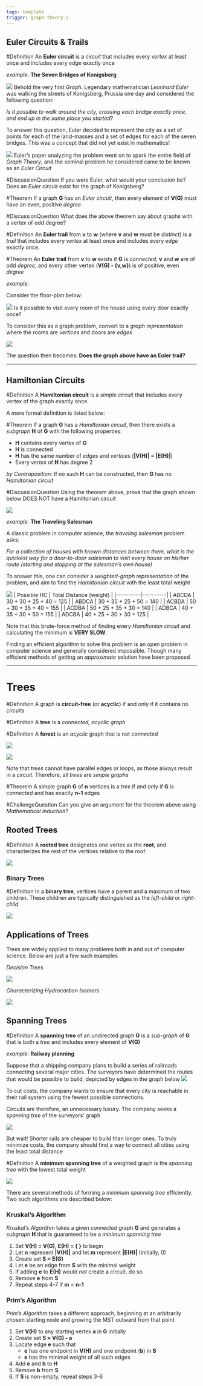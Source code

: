 ```yaml
---
tags: template
trigger: graph-theory-2
---
```


## Euler Circuits & Trails

#Definition An **Euler circuit** is a _circuit_ that includes every _vertex_ at least once and includes every _edge_ exactly once

_example:_ **The Seven Bridges of Konigsberg**

![](img/konigsberg.png)
Behold the very first _Graph_. Legendary mathematician _Leonhard Euler_ was walking the streets of Konigsberg, Prussia one day and considered the following question:

  _Is it possible to walk around the city, crossing each bridge exactly once, and end up in the same place you started_?

To answer this question, Euler decided to represent the city as a set of points for each of the land-masses and a set of edges for each of the seven bridges. This was a concept that did not yet exist in mathematics!

![](img/konigsberg-graph.png)
Euler’s paper analyzing the problem went on to spark the entire field of _Graph Theory_, and the seminal problem he considered came to be known as an _Euler Circuit_

#DiscussionQuestion If you were Euler, what would your conclusion be? Does an _Euler circuit_ exist for the graph of Konigsberg?


#Theorem If a graph **G** has an _Euler circuit_, then every element of **V(G)** must have an even, positive _degree_.

#DiscussionQuestion What does the above theorem say about graphs with a vertex of odd degree?

#Definition An **Euler trail** from **v** to **w** (where **v** and **w** must be _distinct_) is a _trail_ that includes every _vertex_ at least once and includes every _edge_ exactly once.

#Theorem An **Euler trail** from **v** to **w** exists if **G** is _connected_, **v** and **w** are of odd _degree_, and every other vertex (**V(G) - {v,w}**) is of positive, even _degree_

_example:_

Consider the floor-plan below:

![](img/euler-floorplan.png)
Is it possible to visit every room of the house using every door exactly once?

To consider this as a graph problem, convert to a _graph representation_ where the rooms are _vertices_ and doors are _edges_

![](img/euler-floorplan-graph.png)

The question then becomes: **Does the graph above have an Euler trail?**

---
## Hamiltonian Circuits

#Definition A **Hamiltonian circuit** is a _simple circuit_ that includes every vertex of the graph exactly once.

A more formal definition is listed below:

#Theorem If a graph **G** has a _Hamiltonian circuit_, then there exists a _subgraph_ **H** of **G** with the following properties:
* **H** contains every vertex of **G**
* **H** is connected
* **H** has the same number of _edges_ and _vertices_ (**|V(H)| = |E(H)|**)
* Every _vertex_ of **H** has degree 2

_by Contraposition:_
If no such **H** can be constructed, then **G** has no _Hamiltonian circuit_

#DiscussionQuestion Using the theorem above, prove that the graph shown below DOES NOT have a Hamiltonian circuit

![](img/non-hamiltonian-graph.png)

_example:_ **The Traveling Salesman**

A classic problem in computer science, the _traveling salesman_ problem asks:

  _For a collection of houses with known distances between them, what is the quickest way for a door-to-door salesman to visit every house on his/her route (starting and stopping at the salesman’s own house)_

To answer this, one can consider a _weighted-graph representation_ of the problem, and aim to find the _Hamiltonian circuit_ with the least total weight

![](img/traveling-salesman-graph.png)
| Possible HC | Total Distance (weight) |
|----------|----------|
| ABCDA | 30 + 30 + 25 + 40 = 125 |
| ABDCA | 30 + 35 + 25 + 50 = 140 |
| ACBDA | 50 + 30 + 35 + 40 = 155 |
| ACDBA | 50 + 25 + 35 + 30 = 140 |
| ADBCA | 40 + 35 + 30 + 50 = 155 |
| ADCBA | 40 + 25 + 30 + 30 = 125 |

Note that this brute-force method of finding every _Hamiltonian circuit_ and calculating the minimum is **VERY SLOW**. 

Finding an efficient algorithm to solve this problem is an open problem in computer science and generally considered impossible. Though many efficient methods of getting an _approximate_ solution have been proposed

---
# Trees

#Definition A graph is **circuit-free** (or **acyclic**) if and only if it contains no _circuits_

#Definition A **tree** is a _connected, acyclic graph_

#Definition A **forest** is an _acyclic_ graph that is not _connected_

![](img/example-trees.png)

![](img/not-trees.png)

Note that _trees_ cannot have parallel edges or loops, as those always result in a _circuit_. Therefore, all _trees_ are _simple graphs_

#Theorem A simple graph **G** of **n** vertices is a _tree_ if and only if **G** is _connected_ and has exactly **n-1** edges

#ChallengeQuestion Can you give an argument for the theorem above using _Mathematical Induction_?

## Rooted Trees

#Definition A **rooted tree** designates one vertex as the **root**, and characterizes the rest of the vertices relative to the _root_.

![](img/rooted-tree.png)

### Binary Trees

#Definition In a **binary tree**, vertices have a parent and a maximum of two children. These children are typically distinguished as the _left-child_ or _right-child_

![](img/binary-rooted-tree.png)

## Applications of Trees

Trees are widely applied to many problems both in and out of computer science. Below are just a few such examples

_Decision Trees_

![](img/decision-tree.png)

_Characterizing Hydrocarbon Isomers_

![](img/hydrocarbon-isomers.png)

## Spanning Trees

#Definition A **spanning tree** of an undirected graph **G** is a _sub-graph_ of **G** that is both a _tree_ and includes every element of **V(G)**

_example:_ **Railway planning**

Suppose that a shipping company plans to build a series of railroads connecting several major cities. The surveyors have determined the routes that would be possible to build, depicted by edges in the graph below
![](img/city-graph.png)

To cut costs, the company wants to ensure that every city is reachable in their rail system using the fewest possible connections.

_Circuits_ are therefore, an unnecessary luxury. The company seeks a _spanning tree_ of the surveyors’ graph 

![](img/city-spanning-tree.png)

But wait! Shorter rails are cheaper to build than longer ones. To truly minimize costs, the company should find a way to connect all cities using the least total distance 

#Definition A **minimum spanning tree** of a weighted graph is the _spanning tree_ with the lowest total weight

![](img/city-weighted-graph.png)

There are several methods of forming a _minimum spanning tree_ efficiently. Two such algorithms are described below:

### Kruskal’s Algorithm

_Kruskal’s Algorithm_ takes a given _connected_ graph **G** and generates a _subgraph_ **H** that is guaranteed to be a _minimum spanning tree_

1. Set **V(H) = V(G)**, **E(H) = { }** to begin
2. Let **n** represent **|V(H)|** and let **m** represent **|E(H)|** (initially, 0)
3. Create set **S = E(G)**
  4. Let **e** be an edge from **S** with the minimal weight
  5. If adding **e** to **E(H)** would _not_ create a circuit, do so
  6. Remove **e** from **S**
7. Repeat steps 4-7 if **m** < **n-1**

### Prim’s Algorithm

_Prim’s Algorithm_ takes a different approach, beginning at an arbitrarily chosen starting node and growing the MST outward from that point

1. Set **V(H)** to any starting vertex **a** in **G** initially
2. Create set **S = V(G) - a**
  3. Locate edge **e** such that
     * **e** has one endpoint in **V(H)** and one endpoint (**b**) in **S**
     * **e** has the minimal weight of all such edges
  4. Add **e** and **b** to **H**
  5. Remove **b** from **S**
6. If **S** is non-empty, repeat steps 3-6 